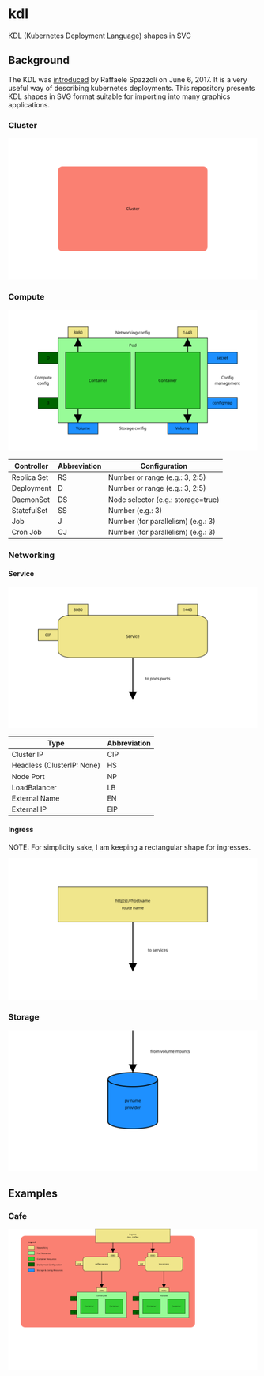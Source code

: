 # kdl

KDL (Kubernetes Deployment Language) shapes in SVG

## Background

The KDL was [introduced](https://www.redhat.com/en/blog/kdl-notation-kubernetes-app-deploy) by Raffaele Spazzoli on June 6, 2017. It is a very useful way of describing kubernetes deployments. This repository presents KDL shapes in SVG format suitable for importing into many graphics applications.

### Cluster

![cluster](shapes/cluster.svg)

### Compute

![compute](shapes/compute.svg)

| Controller | Abbreviation | Configuration |
|------------|--------------|---------------|
| Replica Set | RS | Number or range (e.g.: 3, 2:5) | 
| Deployment | D | Number or range (e.g.: 3, 2:5) | 
| DaemonSet | DS | Node selector (e.g.: storage=true) |
| StatefulSet | SS | Number (e.g.: 3) |
| Job | J | Number (for parallelism) (e.g.: 3) |
| Cron Job | CJ | Number (for parallelism) (e.g.: 3) |

### Networking

#### Service

![service](shapes/service.svg)

| Type | Abbreviation |
|------|--------------|
| Cluster IP | CIP |
| Headless (ClusterIP: None) | HS |
| Node Port | NP |
| LoadBalancer | LB |
| External Name | EN |
| External IP | EIP |

#### Ingress

NOTE: For simplicity sake, I am keeping a rectangular shape for ingresses.

![ingress](shapes/ingress.svg)

### Storage

![storage](shapes/storage.svg)

## Examples

### Cafe

![examples](examples/cafe.svg)
